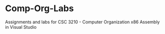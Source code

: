 # Comp-Org-Labs

Assignments and labs for CSC 3210 - Computer Organization
x86 Assembly in Visual Studio
